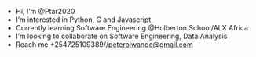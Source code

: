 - Hi, I’m @Ptar2020
- I’m interested in Python, C and Javascript 
- Currently learning Software Engineering @Holberton School/ALX Africa 
- I’m looking to collaborate on Software Engineering, Data Analysis
- Reach me +254725109389//peterolwande@gmail.com

<!---
Ptar2020/Ptar2020 is a ✨ special ✨ repository because its `README.md` (this file) appears on your GitHub profile.
You can click the Preview link to take a look at your changes.
--->
